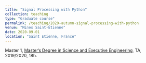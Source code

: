 ```yaml
---
title: "Signal Processing with Python"
collection: teaching
type: "Graduate course"
permalink: /teaching/2020-autumn-signal-processing-with-python
venue: "Mines Saint-Étienne"
date: 2020-09-01
location: "Saint Etienne, France"
---
```


Master 1, [Master’s Degree in Science and Executive Engineering](https://www.mines-stetienne.fr/en/academic/icm-masters-degree-in-science-and-executive-engineering/), TA, 2019/2020, 18h.
